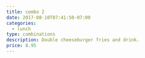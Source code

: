 ```yaml
---
title: combo 2
date: 2017-08-10T07:41:50-07:00
categories:
  - lunch
type: combinations
description: Double cheeseburger fries and drink.
price: 8.95
---
```

